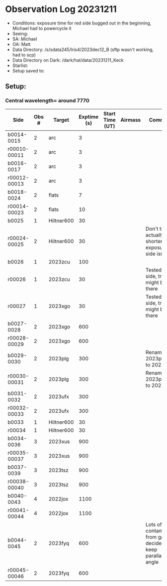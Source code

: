 # Observation Log 20231211

* Conditions: exposure time for red side bugged out in the beginning, Michael had to powercycle it
* Seeing: 
* SA: Michael
* OA: Matt
* Data Directory: /s/sdata245/lris4/2023dec12_B (sftp wasn't working, had to scp)
* Data Directory on Dark: /dark/hal/data/20231211_Keck
* Starlist: 
* Setup saved to: 

## Setup: 

    
### Central wavelength= around 7770


| Side | Obs #     | Target    | Exptime (s) | Start Time (UT) | Airmass | Comments                                                   |
|------|-----------|-----------|-------------|-----------------|---------|------------------------------------------------------------|
|b0014-0015|2|arc        |3| |||
|r00010-00011|2|arc        |3| |||
|b0016-0017|2|arc        |3| |||
|r00012-00013|2|arc        |3| |||
|b0018-0024|2|flats        |7| |||
|r00014-00023|2|flats        |10| |||
|b0025|1|Hiltner600        |30| |||
|r00024-00025|2|Hiltner600        |30| ||Don't trust, actually shorter exposure, red side issue|
|b0026|1|2023zcu        |100| |||
|r00026|1|2023zcu        |30| ||Tested for red side, trace might be there|
|r00027|1|2023xgo        |30| ||Tested for red side, trace might be there|
|b0027-0028|2|2023xgo        |600| |||
|r00028-00029|2|2023xgo        |600| |||
|b0029-0030|2|2023plg        |300| ||Rename from 2023plg_S1 to 2023plg|
|r00030-00031|2|2023plg        |300| ||Rename from 2023plg_S1 to 2023plg|
|b0031-0032|2|2023ufx        |300| |||
|r00032-00033|2|2023ufx        |300| |||
|b0033|1|Hiltner600        |30| |||
|r00034|1|Hiltner600        |30| |||
|b0034-0036|3|2023xus        |900| |||
|r00035-00037|3|2023xus        |900| |||
|b0037-0039|3|2023tsz        |900| |||
|r00038-00040|3|2023tsz        |900| |||
|b0040-0043|4|2022jox        |1100| |||
|r00041-00044|4|2022jox        |1100| |||
|b0044-0045|2|2023fyq        |600| ||Lots of contamination from galaxy, decided to keep parallactic angle|
|r00045-00046|2|2023fyq        |600| |||
